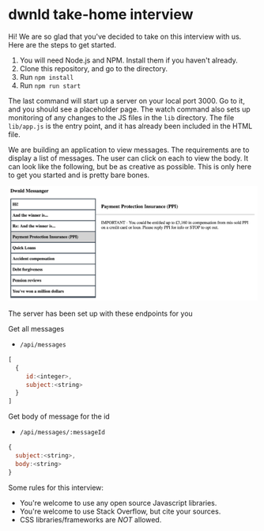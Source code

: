 # dwnld take-home interview

Hi! We are so glad that you've decided to take on this interview with us. Here are the steps to get started.

1. You will need Node.js and NPM. Install them if you haven't already.
2. Clone this repository, and go to the directory.
3. Run `npm install`
4. Run `npm run start`

The last command will start up a server on your local port 3000. Go to it, and
you should see a placeholder page. The watch command also sets up monitoring of
any changes to the JS files in the `lib` directory. The file `lib/app.js` is the
entry point, and it has already been included in the HTML file.

We are building an application to view messages. The requirements are to display a
list of messages. The user can click on each to view the body. It can look like the 
following, but be as creative as possible. This is only here to get you started and
is pretty bare bones.


![Image](screenshots/exampleScreenShot.png)

The server has been set up with these endpoints for you 

Get all messages
* `/api/messages`
```javascript
[
  {
     id:<integer>,
     subject:<string>
  }
]
```

Get body of message for the id 
* `/api/messages/:messageId`

```javascript
{
  subject:<string>,
  body:<string>
}
```

Some rules for this interview:

- You're welcome to use any open source Javascript libraries.
- You're welcome to use Stack Overflow, but cite your sources.
- CSS libraries/frameworks are *NOT* allowed.

